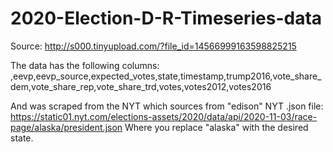 # 2020-Election-D-R-Timeseries-data
Source: http://s000.tinyupload.com/?file_id=14566999163598825215

The data has the following columns:
,eevp,eevp_source,expected_votes,state,timestamp,trump2016,vote_share_dem,vote_share_rep,vote_share_trd,votes,votes2012,votes2016

And was scraped from the NYT which sources from "edison"
NYT .json file: https://static01.nyt.com/elections-assets/2020/data/api/2020-11-03/race-page/alaska/president.json
Where you replace "alaska" with the desired state.
